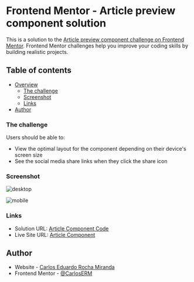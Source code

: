 # Frontend Mentor - Article preview component solution

This is a solution to the [Article preview component challenge on Frontend Mentor](https://www.frontendmentor.io/challenges/article-preview-component-dYBN_pYFT). Frontend Mentor challenges help you improve your coding skills by building realistic projects.

## Table of contents

- [Overview](#overview)
  - [The challenge](#the-challenge)
  - [Screenshot](#screenshot)
  - [Links](#links)
- [Author](#author)

### The challenge

Users should be able to:

- View the optimal layout for the component depending on their device's screen size
- See the social media share links when they click the share icon

### Screenshot

![desktop](https://user-images.githubusercontent.com/74724103/121895156-4bc2a280-ccf6-11eb-9720-8c9ec6b97d3d.png)

![mobile](https://user-images.githubusercontent.com/74724103/121895164-4ebd9300-ccf6-11eb-8b7c-0c876d85a545.png)

### Links

- Solution URL: [Article Component Code](https://github.com/CarlosERM/Article-component)
- Live Site URL: [Article Component](https://carloserm.github.io/Article-component/)

## Author

- Website - [Carlos Eduardo Rocha Miranda](https://www.your-site.com)
- Frontend Mentor - [@CarlosERM](https://www.frontendmentor.io/profile/CarlosERM)
